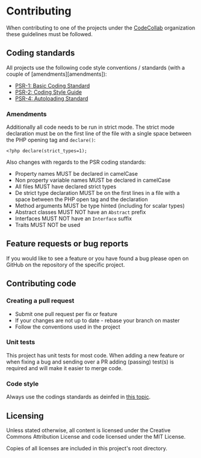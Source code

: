 # Contributing

When contributing to one of the projects under the [CodeCollab][codecollab] organization these guidelines must be followed.

## Coding standards

All projects use the following code style conventions / standards (with a couple of [amendments][amendments]):

- [PSR-1: Basic Coding Standard][psr1]
- [PSR-2: Coding Style Guide][psr2]
- [PSR-4: Autoloading Standard][psr4]

### Amendments

Additionally all code needs to be run in strict mode. The strict mode declaration must be on the first line of the file with a single space between the PHP opening tag and `declare()`:

    <?php declare(strict_types=1);

Also changes with regards to the PSR coding standards:

- Property names MUST be declared in camelCase
- Non property variable names MUST be declared in camelCase
- All files MUST have declared strict types
- De strict type declaration MUST be on the first lines in a file with a space between the PHP open tag and the declaration
- Method arguments MUST be type hinted (including for scalar types)
- Abstract classes MUST NOT have an `Abstract` prefix
- Interfaces MUST NOT have an `Interface` suffix
- Traits MUST NOT be used

## Feature requests or bug reports

If you would like to see a feature or you have found a bug please open on GitHub on the repository of the specific project.

## Contributing code

### Creating a pull request

- Submit one pull request per fix or feature
- If your changes are not up to date - rebase your branch on master
- Follow the conventions used in the project

### Unit tests

This project has unit tests for most code. When adding a new feature or when fixing a bug and sending over a PR adding (passing) test(s) is required and will make it easier to merge code.

### Code style

Always use the codings standards as deinfed in [this topic][coding-standards].

## Licensing

Unless stated otherwise, all content is licensed under the Creative Commons Attribution License and code licensed under the MIT License.

Copies of all licenses are included in this project's root directory.

[codecollab]: https://github.com/CodeCollab
[psr1]: https://github.com/php-fig/fig-standards/blob/master/accepted/PSR-1-basic-coding-standard.md
[psr2]: https://github.com/php-fig/fig-standards/blob/master/accepted/PSR-2-coding-style-guide.md
[psr4]: https://github.com/php-fig/fig-standards/blob/master/accepted/PSR-4-autoloader.md
[coding-standards]: https://github.com/CodeCollab/Contributing/blob/master/CONTRIBUTING.md#coding-standards
